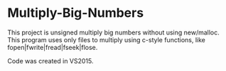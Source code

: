 # Multiply-Big-Numbers

This project is unsigned multiply big numbers without using new/malloc.
This program uses only files to multiply using c-style functions, 
like fopen|fwrite|fread|fseek|flose.

Code was created in VS2015.

